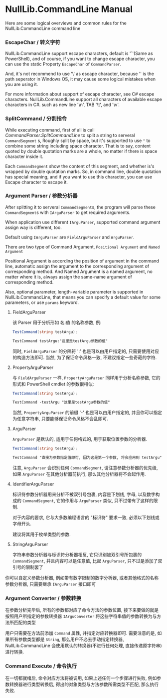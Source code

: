# NullLib.CommandLine Manual

Here are some logical overviews and common rules for the NullLib.CommandLine command line

### EscapeChar / 转义字符

NullLib.CommandLine support escape characters, default is '\`'(Same as PowerShell), and of course, if you want to change escape character, you can use the static Property `EscapeChar` of  `CommandParser`.

And, it's not recommend to use '\\' as escape character, because '\' is the path seperator in Windows OS, it may cause some logical mistakes when you are using it.

For more information about support of escape character, see C# escape characters. NullLib.CommandLine support all characters of available escape characters in C#. such as new line '\n', TAB '\t', and '\v'.

### SplitCommand / 分割指令

While executing command, first of all is call *CommandParser.SplitCommandLine* to split a string to serveral `CommandSegment` s, Roughly split by space, but it's supported to use `"` to combine some string including space character. That is to say, content quoted by double quotation marks are a whole, no matter if there is space character inside it.

Each `CommandSegment` show the content of this segment, and whether is's wrapped by double quotation marks. So, in command line, double quotation has special meaning, and if you want to use this character, you can use Escape character to escape it.

### Argument Parser / 参数分析器

After splitting it to serveral `CommandSegment`s, the program will parse these `CommandSegment`s with `IArguParser` to get required arguments.

When application use different `IArguParser`, supported command argument assign way is different, too.

Default using `IArguParser` are `FieldArguParser` and `ArguParser`.

There are two type of Command Argument, `Positional Argument` and `Named Argument`

Positional Argument is according the position of argument in the command line, automatic assign the argument to the corresponding argument of corresponding method. And Named Argument is a named argument, no matter where it is, always assign the same-name argument of corresponding method.

Also, optional parameter, length-variable parameter is supported in NullLib.CommandLine, that means you can specify a default value for some parameters, or use `params` keyword.

1. FieldArguParser
   
   该 Parser 用于分析形如 名:值 的名称参数, 例:
   
   ```c#
   TestCommand(string testArgu);
   ```
   
   ```txt
   TestCommand testArgu:"这里是testArgu参数的值"
   ```
   
   同时, `FieldArguParser` 的分隔符 ':' 也是可以由用户指定的, 只需要使用对应的构造方法即可. 当然, 为了保证命令风格一致, 不建议指定一些奇葩的字符.

2. PropertyArguParser
   
   与 `FieldArguParser` 一样, `PropertyArguParser` 同样用于分析名称参数, 它的形式和 PowerShell cmdlet 的参数很相似:
   
   ```C#
   TestCommand(string testArgu);
   ```
   
   ```txt
   TestCommand -testArgu "这里是testArgu参数的值"
   ```
   
   当然, `PropertyArguParser` 的前缀 '-' 也是可以由用户指定的, 并且你可以指定为任意字符串, 只要能够保证命令风格不会乱即可.

3. ArguParser
   
   `ArguParser` 是默认的, 适用于任何格式的, 用于获取位置参数的分析器.
   
   ```C#
   TestCommand(string testArgu);
   ```
   
   ```txt
   TestCommand "直接为参数指定值即可, 因为这是第一个参数, 将会应用到 testArgu"
   ```
   
   注意, `ArguParser` 会识别任何 `CommandSegment`, 请注意参数分析器的优先级, 如果 `ArguParser` 在其他分析器前执行, 那么其他分析器将不会起作用.

4. IdentifierArguParser
   
   标识符参数分析器用来分析不被双引号包裹, 内容是下划线, 字母, 以及数字构成的 `CommandSegment`, 它的作用与 `ArguParser` 类似, 只不过带有了这样的限制.
   
   对于内容的要求, 它与大多数编程语言的 "标识符" 要求一致, 必须以下划线或字母开头.
   
   建议将其用于枚举类型的参数.

5. StringArguParser
   
   字符串参数分析器与标识符分析器相反, 它只识别被双引号所包裹的 `CommandSegment`, 并且内容可以是任意值, 比起 `ArguParser`, 只不过是添加了双引号的限制罢了

你可以自定义参数分析器, 例如带有数字限制的数字分析器, 或者其他格式的名称参数分析器, 只需要继承 `IArguParser` 接口即可

### Argument Converter / 参数转换

在参数分析完毕后, 所有的参数都对应了命令方法的参数位置, 接下来要做的就是按照用户所指定的参数转换器 `IArguConverter` 将这些字符串值的参数转换为与方法所匹配的类型

用户只需要在方法前添加 `Command` 属性, 并指定对应转换器即可. 需要注意的是, 如果所有参数类型都是 `String`, 那么用户不必去手动指定转换器, NullLib.CommandLine 会使用默认的转换器(不进行任何处理, 直接传递原字符串)进行转换.

### Command Execute / 命令执行

在一切都就绪后, 命令对应方法将被调用, 如果上述任何一个步骤进行失败, 例如参数转换器进行类型转换后, 得出的对象类型与方法参数所需类型不匹配, 那么执行失败.